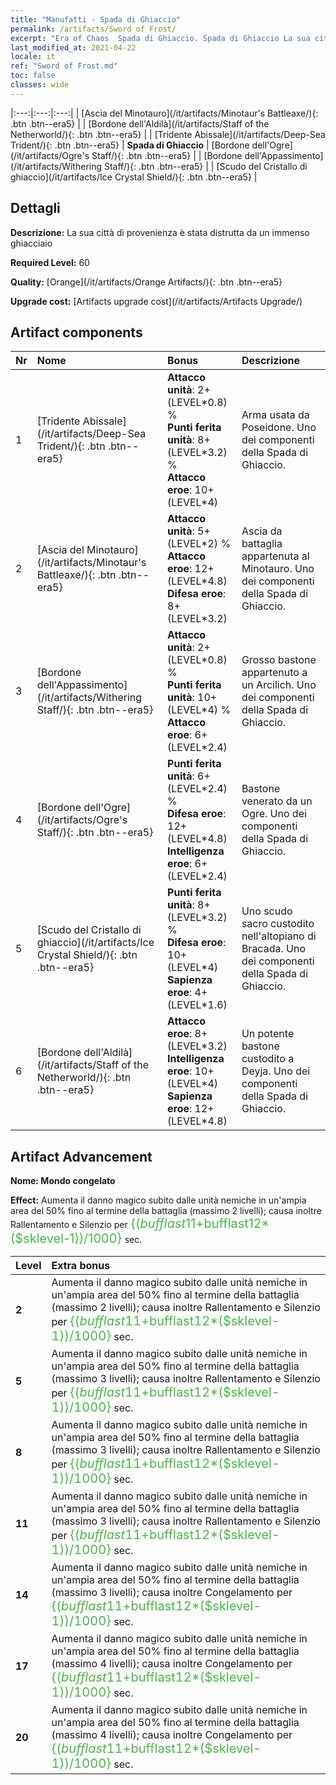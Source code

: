 ```yaml
---
title: "Manufatti - Spada di Ghiaccio"
permalink: /artifacts/Sword of Frost/
excerpt: "Era of Chaos  Spada di Ghiaccio. Spada di Ghiaccio La sua città di provenienza è stata distrutta da un immenso ghiacciaio"
last_modified_at: 2021-04-22
locale: it
ref: "Sword of Frost.md"
toc: false
classes: wide
---
```


  |:---:|:---:|:---:| 
  | [Ascia del Minotauro](/it/artifacts/Minotaur's Battleaxe/){: .btn .btn--era5} |   | [Bordone dell'Aldilà](/it/artifacts/Staff of the Netherworld/){: .btn .btn--era5} | 
  | [Tridente Abissale](/it/artifacts/Deep-Sea Trident/){: .btn .btn--era5} | **Spada di Ghiaccio** | [Bordone dell'Ogre](/it/artifacts/Ogre's Staff/){: .btn .btn--era5} | 
  | [Bordone dell'Appassimento](/it/artifacts/Withering Staff/){: .btn .btn--era5} |   | [Scudo del Cristallo di ghiaccio](/it/artifacts/Ice Crystal Shield/){: .btn .btn--era5} | 


## Dettagli

 **Descrizione:** La sua città di provenienza è stata distrutta da un immenso ghiacciaio

 **Required Level:** 60

 **Quality:** [Orange](/it/artifacts/Orange Artifacts/){: .btn .btn--era5}

 **Upgrade cost:** [Artifacts upgrade cost](/it/artifacts/Artifacts Upgrade/)



## Artifact components

  | Nr |    Nome    |   Bonus | Descrizione | 
  |:---|:-----------|:--------|:------------| 
  | 1 | [Tridente Abissale](/it/artifacts/Deep-Sea Trident/){: .btn .btn--era5} | **Attacco unità**: 2+(LEVEL\*0.8) %<br/>**Punti ferita unità**: 8+(LEVEL\*3.2) %<br/>**Attacco eroe**: 10+(LEVEL\*4) | Arma usata da Poseidone. Uno dei componenti della Spada di Ghiaccio. | 
  | 2 | [Ascia del Minotauro](/it/artifacts/Minotaur's Battleaxe/){: .btn .btn--era5} | **Attacco unità**: 5+(LEVEL\*2) %<br/>**Attacco eroe**: 12+(LEVEL\*4.8)<br/>**Difesa eroe**: 8+(LEVEL\*3.2) | Ascia da battaglia appartenuta al Minotauro. Uno dei componenti della Spada di Ghiaccio. | 
  | 3 | [Bordone dell'Appassimento](/it/artifacts/Withering Staff/){: .btn .btn--era5} | **Attacco unità**: 2+(LEVEL\*0.8) %<br/>**Punti ferita unità**: 10+(LEVEL\*4) %<br/>**Attacco eroe**: 6+(LEVEL\*2.4) | Grosso bastone appartenuto a un Arcilich. Uno dei componenti della Spada di Ghiaccio. | 
  | 4 | [Bordone dell'Ogre](/it/artifacts/Ogre's Staff/){: .btn .btn--era5} | **Punti ferita unità**: 6+(LEVEL\*2.4) %<br/>**Difesa eroe**: 12+(LEVEL\*4.8)<br/>**Intelligenza eroe**: 6+(LEVEL\*2.4) | Bastone venerato da un Ogre. Uno dei componenti della Spada di Ghiaccio. | 
  | 5 | [Scudo del Cristallo di ghiaccio](/it/artifacts/Ice Crystal Shield/){: .btn .btn--era5} | **Punti ferita unità**: 8+(LEVEL\*3.2) %<br/>**Difesa eroe**: 10+(LEVEL\*4)<br/>**Sapienza eroe**: 4+(LEVEL\*1.6) | Uno scudo sacro custodito nell'altopiano di Bracada. Uno dei componenti della Spada di Ghiaccio. | 
  | 6 | [Bordone dell'Aldilà](/it/artifacts/Staff of the Netherworld/){: .btn .btn--era5} | **Attacco eroe**: 8+(LEVEL\*3.2)<br/>**Intelligenza eroe**: 10+(LEVEL\*4)<br/>**Sapienza eroe**: 12+(LEVEL\*4.8) | Un potente bastone custodito a Deyja. Uno dei componenti della Spada di Ghiaccio. | 


## Artifact Advancement

 **Nome: Mondo congelato**

 **Effect:** Aumenta il danno magico subito dalle unità nemiche in un'ampia area del 50% fino al termine della battaglia (massimo 2 livelli); causa inoltre Rallentamento e Silenzio per <span style="color: #48b946;font-size:20px">{($bufflast11+$bufflast12*($sklevel-1))/1000}</span> sec.

  |  Level  |    Extra bonus  | 
  |:--------|:----------------| 
  | **2** | Aumenta il danno magico subito dalle unità nemiche in un'ampia area del 50% fino al termine della battaglia (massimo 2 livelli); causa inoltre Rallentamento e Silenzio per <span style="color: #48b946;font-size:20px">{($bufflast11+$bufflast12*($sklevel-1))/1000}</span> sec. | 
  | **5** | Aumenta il danno magico subito dalle unità nemiche in un'ampia area del 50% fino al termine della battaglia (massimo 3 livelli); causa inoltre Rallentamento e Silenzio per <span style="color: #48b946;font-size:20px">{($bufflast11+$bufflast12*($sklevel-1))/1000}</span> sec. | 
  | **8** | Aumenta il danno magico subito dalle unità nemiche in un'ampia area del 50% fino al termine della battaglia (massimo 3 livelli); causa inoltre Rallentamento e Silenzio per <span style="color: #48b946;font-size:20px">{($bufflast11+$bufflast12*($sklevel-1))/1000}</span> sec. | 
  | **11** | Aumenta il danno magico subito dalle unità nemiche in un'ampia area del 50% fino al termine della battaglia (massimo 3 livelli); causa inoltre Rallentamento e Silenzio per <span style="color: #48b946;font-size:20px">{($bufflast11+$bufflast12*($sklevel-1))/1000}</span> sec. | 
  | **14** | Aumenta il danno magico subito dalle unità nemiche in un'ampia area del 50% fino al termine della battaglia (massimo 3 livelli); causa inoltre Congelamento per <span style="color: #48b946;font-size:20px">{($bufflast11+$bufflast12*($sklevel-1))/1000}</span> sec. | 
  | **17** | Aumenta il danno magico subito dalle unità nemiche in un'ampia area del 50% fino al termine della battaglia (massimo 4 livelli); causa inoltre Congelamento per <span style="color: #48b946;font-size:20px">{($bufflast11+$bufflast12*($sklevel-1))/1000}</span> sec. | 
  | **20** | Aumenta il danno magico subito dalle unità nemiche in un'ampia area del 50% fino al termine della battaglia (massimo 4 livelli); causa inoltre Congelamento per <span style="color: #48b946;font-size:20px">{($bufflast11+$bufflast12*($sklevel-1))/1000}</span> sec. | 
